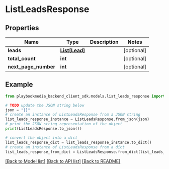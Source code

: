 # ListLeadsResponse


## Properties

Name | Type | Description | Notes
------------ | ------------- | ------------- | -------------
**leads** | [**List[Lead]**](Lead.md) |  | [optional] 
**total_count** | **int** |  | [optional] 
**next_page_number** | **int** |  | [optional] 

## Example

```python
from playbookmedia_backend_client_sdk.models.list_leads_response import ListLeadsResponse

# TODO update the JSON string below
json = "{}"
# create an instance of ListLeadsResponse from a JSON string
list_leads_response_instance = ListLeadsResponse.from_json(json)
# print the JSON string representation of the object
print(ListLeadsResponse.to_json())

# convert the object into a dict
list_leads_response_dict = list_leads_response_instance.to_dict()
# create an instance of ListLeadsResponse from a dict
list_leads_response_from_dict = ListLeadsResponse.from_dict(list_leads_response_dict)
```
[[Back to Model list]](../README.md#documentation-for-models) [[Back to API list]](../README.md#documentation-for-api-endpoints) [[Back to README]](../README.md)


